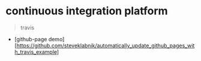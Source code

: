# continuous integration platform

> travis

- [github-page demo][https://github.com/steveklabnik/automatically_update_github_pages_with_travis_example]
